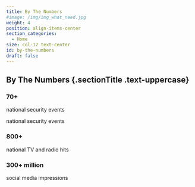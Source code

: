 ```yaml
---
title: By The Numbers
#image: /img/img_what_need.jpg
weight: 4
position: align-items-center
section_categories:
  - Home
size: col-12 text-center
id: by-the-numbers
draft: false
---
```

## By The Numbers {.sectionTitle .text-uppercase}

<div class="row">
  <div class="col-12 col-md-4 mb-4">
    <div class="card h-100 text-center">
      <div class="card-body">
        <h3 class="card-title">70+</h3>
        <p class="card-text">national security events</p>
        <p class="card-text">national security events</p>
      </div>
    </div>
  </div>
  <div class="col-12 col-md-4 mb-4">
    <div class="card h-100 text-center">
      <div class="card-body">
        <h3 class="card-title">800+</h3>
        <p class="card-text">national TV and radio hits</p>
      </div>
    </div>
  </div>
  <div class="col-12 col-md-4 mb-4">
    <div class="card h-100 text-center">
      <div class="card-body">
        <h3 class="card-title">300+ million</h3>
        <p class="card-text">social media impressions</p>
      </div>
    </div>
  </div>
</div>
